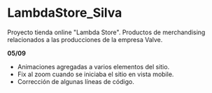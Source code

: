 # LambdaStore_Silva

Proyecto tienda online "Lambda Store". Productos de merchandising relacionados a las producciones de la empresa Valve.

**05/09**
- Animaciones agregadas a varios elementos del sitio.
- Fix al zoom cuando se iniciaba el sitio en vista mobile.
- Corrección de algunas líneas de código.
